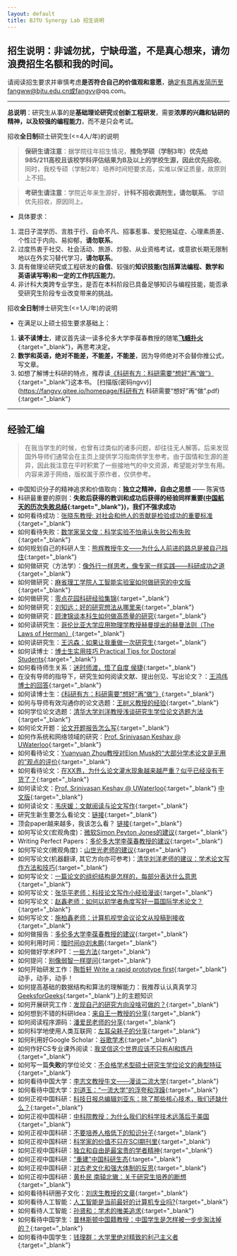```yaml
---
layout: default
title: BJTU Synergy Lab 招生说明
---
```


## 招生说明：非诚勿扰，宁缺毋滥，不是真心想来，请勿浪费招生名额和我的时间。

请阅读招生要求并审慎考虑**是否符合自己的价值观和意愿**，确定有意再发简历至fangww@bjtu.edu.cn或fangvv@qq.com。

 ----------

**总说明**：研究生从事的是**基础理论研究**或**创新工程研发**，需要**浓厚的兴趣和钻研的精神，以及较强的编程能力**，而不是只会考试。

招收**全日制**硕士研究生(<=4人/年)的说明

> **保研生请注意**：据学院往年招生情况，**推免学硕（学制3年）优先给985/211高校且该校学科评估结果为B及以上的学校生源，因此优先招收**。同时，我校专硕（学制2年）培养时间短要求高，实难以保证质量，故原则上不招。

> **考研生请注意**：学院近年来生源好，**计科不招收调剂生，请勿联系**。 学硕优先招收，原因同上。

- 具体要求：
 1. 混日子混学历、言胜于行、自命不凡、招事惹事、爱犯拖延症、心理素质差、个性过于内向、易抑郁，**请勿联系**。
 1. 过度热衷于社交、社会活动、旅游、炒股、从业资格考试，或意欲长期无限制地以在外实习替代学习，**请勿联系**。
 1. 具有做理论研究或工程研发的**自信**、较强的**知识技能(包括算法编程、数学和英语读写等)**和一定的**工作抗压能力**。
 1. 非计科大类跨专业学生，是否在本科阶段已具备足够知识与编程技能，能否承受研究生阶段专业改变带来的挑战。

招收**全日制**博士研究生(<=1人/年)的说明

- 在满足以上硕士招生要求基础上：
 1. **读不读博士**，建议首先读一读多伦多大学李葆春教授的随笔[**飞蛾扑火**](https://fangvv.gitee.io/homepage/feph.jpg){:target="_blank"}，再思考决定。
 1. **数学和英语，绝对不能差，不能差，不能差**，因为导师绝对不会替你推公式，写文章。
 1. 如想了解博士科研的特点，推荐读[《科研有方：科研需要“想好”再“做”》](https://book.douban.com/subject/26732439/){:target="_blank"}这本书。 [扫描版(密码ngvv)](https://fangvv.gitee.io/homepage/科研有方 科研需要“想好”再“做”.pdf){:target="_blank"}

----------

## 经验汇编

> 在我当学生的时候，也曾有过类似的诸多问题，却往往无人解答。后来发现国外导师们通常会在主页上提供学习指南供学生参考。由于国情和生源的差异，因此我注意在平时积累了一些接地气的中文资源，希望能对学生有用。内容来源于网络，版权属于原作者，仅供参考。

- 中国知识分子的精神追求和价值取向：**独立之精神，自由之思想** —— 陈寅恪
- 科研最重要的原则：**失败后获得的教训和成功后获得的经验同样重要([中国航天的历次失败总结](https://www.bilibili.com/video/av19791318/){:target="_blank"})，我们不强求成功**
- 如何看待成功：[张晓东教授: 对社会和他人的贡献是检验成功的重要标准](https://fangvv.gitee.io/homepage/ZXD-Success.pdf){:target="_blank"}
- 如何看待失败：[数学家吴文俊：科学实验不怕承认失败公布失败](http://news.sina.com.cn/c/2003-11-19/19491149846s.shtml){:target="_blank"}
- 如何规划自己的科研人生：[熊辉教授牛文——为什么人前进的路总是被自己挡住](https://www.cnblogs.com/yymn/p/6032784.html){:target="_blank"}
- 如何做研究（方法学）：[像外行一样思考，像专家一样实践——科研成功之道](http://book.douban.com/subject/1867455/ "像外行一样思考，像专家一样实践——科研成功之道"){:target="_blank"}
- 如何做研究：[麻省理工学院人工智能实验室如何做研究的中文版](https://wenku.baidu.com/view/92ca9bde7cd184254a3535ab.html){:target="_blank"}
- 如何做研究：[零点花园科研经验集锦](https://fangvv.gitee.io/homepage/research-experiences.pdf){:target="_blank"}
- 如何做研究：[刘知远：好的研究想法从哪里来](https://zhuanlan.zhihu.com/p/93765082){:target="_blank"}
- 如何做研究：[顾津锦谈本科生如何做高质量的研究](https://www.bilibili.com/video/av91444475/){:target="_blank"}
- 如何读研究生：[哥伦比亚大学应用物理学教授赫曼提出的赫曼法则（The Laws of Herman）](http://blog.sciencenet.cn/home.php?mod=space&uid=41757&do=blog&id=1099644){:target="_blank"}
- 如何读研究生：[王汎森：如果让我重做一次研究生](https://cul.qq.com/a/20171014/018545.htm){:target="_blank"}
- 如何读博士：[博士生实用技巧 Practical Tips for Doctoral Students](https://fangvv.gitee.io/homepage/practical_tips_for_doctoral_students.pdf){:target="_blank"}
- 如何看待师生关系：[迷时师渡，悟了自度 侯捷](https://nieyong.github.io/wiki_ny/%E8%BF%B7%E6%97%B6%E5%B8%88%E5%BA%A6%20%E6%82%9F%E4%BA%86%E8%87%AA%E5%BA%A6.html){:target="_blank"}
- 在没有导师的指导下，研究生如何阅读文献、提出创见、写出论文？：[王鸿伟博士的回答](https://www.zhihu.com/question/23647187/answer/568803695){:target="_blank"}
- 如何读博士生：[《科研有方：科研需要“想好”再“做”》](https://book.douban.com/subject/26732439/){:target="_blank"}
- 如何与导师有效沟通你的论文选题：[王树义教授的经验](http://blog.sciencenet.cn/blog-377709-1202867.html){:target="_blank"}
- 如何学位论文选题：[清华大学刘洋教授浅谈研究生学位论文选题方法](https://www.bilibili.com/video/av94356099/){:target="_blank"}
- 如何论文开题：[论文开题报告怎么写](https://www.zhihu.com/question/19891472){:target="_blank"}
- 如何作系统和网络领域的研究：[Prof. Srinivasan Keshav @ UWaterloo](https://fangvv.gitee.io/homepage/ResearchAdvice.pdf){:target="_blank"}
- 如何看待论文：[Yuanyuan Zhou教授对Elon Musk的“大部分学术论文是无用的”观点的评价](https://www.quora.com/Is-Elon-Musk-right-in-saying-most-academic-papers-are-useless/answer/Yuanyuan-Zhou?srid=ZqR9){:target="_blank"}
- 如何看待论文：[在XX界，为什么论文灌水现象越来越严重？似乎已经没有干货了？](https://www.zhihu.com/question/39342238/answer/99408954){:target="_blank"}
- 如何读论文：[Prof. Srinivasan Keshav @ UWaterloo](http://blizzard.cs.uwaterloo.ca/keshav/home/Papers/data/07/paper-reading.pdf "链接"){:target="_blank"} [中文版](http://www.sohu.com/a/228219407_156793){:target="_blank"}
- 如何读论文：[韦庆媛：文献阅读与论文写作](https://fangvv.gitee.io/homepage/韦庆媛文献阅读与论文写作.pdf){:target="_blank"}
- 研究生新生要怎么看论文：[链接](https://www.zhihu.com/question/304334959 "链接"){:target="_blank"}
- 顶会paper越来越多，我该怎么看？ [链接](https://mp.weixin.qq.com/s/ofcDojai7qa1JPOjJYkP6g){:target="_blank"}
- 如何写论文(宏观角度)：[微软Simon Peyton Jones的建议](https://www.microsoft.com/en-us/research/academic-program/write-great-research-paper/ "微软Simon Peyton Jones的建议"){:target="_blank"}
- Writing Perfect Papers：[多伦多大学李葆春教授的建议](http://isn.xidian.edu.cn/info/1003/2388.htm "多伦多大学李葆春教授的建议"){:target="_blank"}
- 如何写论文(微观角度)：[山世光老师的建议](http://www.jdl.ac.cn/user/sgshan/PaperWriting.pdf "山世光老师的建议"){:target="_blank"}
- 如何写论文(机器翻译, 其它方向亦可参考)：[清华刘洋老师的建议：学术论文写作方法和技巧](http://nlp.csai.tsinghua.edu.cn/~ly/talks/cwmt14_tut.pdf "刘洋老师的建议"){:target="_blank"}
- 如何写论文：[一篇论文的组织结构是怎样的，每部分表达什么意思](https://fangvv.gitee.io/homepage/paper-organization.jpg){:target="_blank"}
- 如何写论文：[张华平老师：科技论文写作小经验漫谈](https://fangvv.gitee.io/homepage/科技论文写作小经验漫谈.ppt){:target="_blank"}
- 如何写论文：[赵鑫老师：如何以初学者角度写好一篇国际学术论文？](https://cloud.tencent.com/developer/article/1603851){:target="_blank"}
- 如何写论文：[施柏鑫老师：计算机视觉会议论文从投稿到接收](https://mp.weixin.qq.com/s/fFt7DAMztb9n7ybBSF--YA){:target="_blank"}
- 如何做报告：[多伦多大学李葆春教授的建议](http://www.cs.cityu.edu.hk/~jia/research/the-art-of-presentation.pdf "多伦多大学李葆春教授的建议"){:target="_blank"}
- 如何利用时间：[暗时间@刘未鹏](http://mindhacks.cn/2009/12/20/dark-time/ "暗时间"){:target="_blank"}
- 如何做好学术PPT：[一些方法](https://www.zhihu.com/question/22446174){:target="_blank"}
- 如何提问：[别像弱智一样提问](https://github.com/tangx/Stop-Ask-Questions-The-Stupid-Ways){:target="_blank"}
- 如何开始研发工作：[陶哲轩 Write a rapid prototype first](http://www.phy.pku.edu.cn/~wangdy/courses/howtophd/WriteARapidPrototypeFirst.pdf){:target="_blank"} 动手，动手，动手！
- 如何提高基础的数据结构和算法的理解能力：我推荐认认真真学习[GeeksforGeeks](https://www.geeksforgeeks.org/){:target="_blank"}上的主题知识
- 如何开展研究工作：[发现自己的研究方向没啥可做的？](https://www.zhihu.com/question/268787249){:target="_blank"}
- 如何想到不错的科研Idea：[来自王一教授的分享](https://www.zhihu.com/question/300967426/answer/631278925){:target="_blank"}
- 如何阅读程序源码：[潘爱民老师的分享](https://fangvv.gitee.io/homepage/HowToReadSourceCode.pdf){:target="_blank"}
- 如何科学地使用人类互联网：[左耳朵耗子的分享](https://github.com/haoel/haoel.github.io){:target="_blank"}
- 如何利用好Google Scholar：[谷歌学术](https://www.zhihu.com/question/39852481){:target="_blank"}
- 如何作好CS专业课外阅读：[我坚信这个世界应该不只有AI和炼丹](https://mp.weixin.qq.com/s/EjgtX2Wghia7ajn2AugCtw){:target="_blank"}
- 如何写一篇**失败**的学位论文：[不合格学术型硕士研究生学位论文的典型特征](https://fangvv.gitee.io/homepage/不合格学术型硕士研究生学位论文的典型特征-基于论文抽检专家评阅意见的分析.pdf){:target="_blank"}
- 如何看待中国大学：[李志文教授牛文——漫谈二流大学](https://blogs.harvard.edu/guorui/2015/08/13/%E6%9D%8E%E5%BF%97%E6%96%87%EF%BC%9A%E6%BC%AB%E8%B0%88%E4%BA%8C%E6%B5%81%E5%A4%A7%E5%AD%A6%EF%BC%88%E6%B8%85%E5%8D%8E%E5%8C%97%E5%A4%A7%E6%B5%99%E5%A4%A7%E5%8F%AA%E6%98%AF%E4%B8%89%E6%B5%81%E5%A4%A7/){:target="_blank"}
- 如何看待中国大学：[刘道玉：“一流大学”的浮夸和浮躁](http://www.inewsweek.cn/society/2020-11-30/11065.shtml){:target="_blank"}
- 如何正视中国科研：[科技日报总编辑刘亚东：除了那些核心技术，我们还缺什么？](https://tech.qq.com/a/20180622/024862.htm){:target="_blank"}
- 如何正视中国科研：[中科院教授：为什么我们的科学技术远落后于美国](https://mp.weixin.qq.com/s/scyHb7WsbNNLYiZvyj-neg){:target="_blank"}
- 如何正视中国科研：[不要培养人格低下的知识分子](http://www.sohu.com/a/124240276_354611){:target="_blank"}
- 如何正视中国科研：[科学家的价值不只在SCI期刊里](http://zqb.cyol.com/html/2019-04/15/nw.D110000zgqnb_20190415_2-08.htm){:target="_blank"}
- 如何正视中国科研：[独立和自由是最宝贵的学者精神](https://mp.weixin.qq.com/s/KGx5y6gAhLWeNMswlR1oKw){:target="_blank"}
- 如何正视中国科研：[“重建”中国科研生态](https://mp.weixin.qq.com/s/QTTNmlm11iTlyNU2yEvZmA){:target="_blank"}
- 如何正视中国科研：[对古老文化和强大体制的反思](https://mp.weixin.qq.com/s/2AF6InE-8FvI3n5UaQVQZg){:target="_blank"}
- 如何正视中国科研：[黄朴民 南辕北辙：关于研究生培养的断想](http://www.guoxue.com/?p=19773){:target="_blank"}
- 如何看待科研圈子文化：[刘庆生教授的文章](http://www.qstheory.cn/science/2019-07/08/c_1124722448.htm){:target="_blank"}
- 如何看待人工智能：[人工智能是当前最好的计算机专业吗?](https://www.zhihu.com/question/331449600/answer/737885701){:target="_blank"}
- 如何看待人工智能：[孙贤和：学术的唯美追求](https://mp.weixin.qq.com/s/iUnIW4aX2JHWlNLYGgdzGA){:target="_blank"}
- 如何看待中国学生：[普林斯顿中国籍教授：中国学生是怎样被一步步淘汰掉的？](https://cloud.tencent.com/developer/article/1422738){:target="_blank"}
- 如何看待中国学生：[钱理群：大学里绝对精致的利己主义者](https://edu.qq.com/a/20150520/041737.htm){:target="_blank"}

